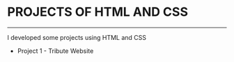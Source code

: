 # PROJECTS OF HTML AND CSS
<hr>
I developed some projects using HTML and CSS
  <ul>
    <li>Project 1 - Tribute Website</li>
  </ul>
